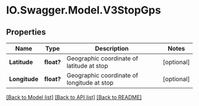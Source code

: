 # IO.Swagger.Model.V3StopGps
## Properties

Name | Type | Description | Notes
------------ | ------------- | ------------- | -------------
**Latitude** | **float?** | Geographic coordinate of latitude at stop | [optional] 
**Longitude** | **float?** | Geographic coordinate of longitude at stop | [optional] 

[[Back to Model list]](../README.md#documentation-for-models) [[Back to API list]](../README.md#documentation-for-api-endpoints) [[Back to README]](../README.md)

